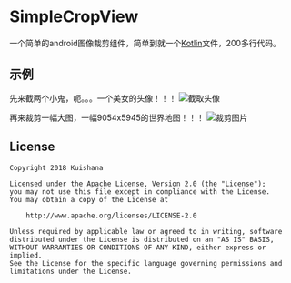 # SimpleCropView
一个简单的android图像裁剪组件，简单到就一个[Kotlin](http://kotlinlang.org/)文件，200多行代码。
## 示例
先来截两个小鬼，呃。。。一个美女的头像！！！
![截取头像](https://github.com/Kuishana/SimpleCropView/blob/master/demo11.gif "示例1")

再来裁剪一幅大图，一幅9054x5945的世界地图！！！
![裁剪图片](https://github.com/Kuishana/SimpleCropView/blob/master/demo22.gif "示例2")

## License

    Copyright 2018 Kuishana

    Licensed under the Apache License, Version 2.0 (the "License");
    you may not use this file except in compliance with the License.
    You may obtain a copy of the License at

        http://www.apache.org/licenses/LICENSE-2.0

    Unless required by applicable law or agreed to in writing, software
    distributed under the License is distributed on an "AS IS" BASIS,
    WITHOUT WARRANTIES OR CONDITIONS OF ANY KIND, either express or implied.
    See the License for the specific language governing permissions and
    limitations under the License.